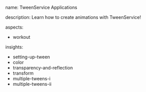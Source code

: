 name: TweenService Applications

description: Learn how to create animations with TweenService!

aspects:
- workout

insights:
- setting-up-tween
- color
- transparency-and-reflection
- transform
- multiple-tweens-i
- multiple-tweens-ii

